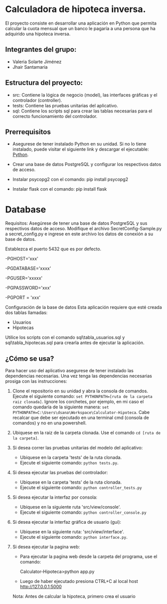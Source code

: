 # Calculadora de hipoteca inversa.

El proyecto consiste en desarrollar una aplicación en Python
que permita calcular la cuota mensual que un banco le pagaría 
a una persona que ha adquirido una hipoteca inversa.

## Integrantes del grupo:
- Valeria Solarte Jiménez
- Jhair Santamaria

## Estructura del proyecto:
- src: Contiene la lógica de negocio (model), las interfaces gráficas y el controlador (controller).
- tests: Contiene las pruebas unitarias del aplicativo.
- sql: Contiene los scripts sql para crear las tablas necesarias para el correcto funcionamiento del controlador.

## Prerrequisitos
- Asegurese de tener instalado Python en su unidad. Si no lo tiene instalado, puede visitar el siguiente link y descargar el ejecutable: [Python](https://www.python.org/).

- Crear una base de datos PostgreSQL y configurar los respectivos datos de acceso.

- Instalar psycopg2 con el comando: pip install psycopg2

- Instalar flask con el comando: pip install flask

# Database
Requisitos:
Asegúrese de tener una base de datos PostgreSQL y sus respectivos datos de acceso. Modifique el archivo SecretConfig-Sample.py a secret_config.py e ingrese en este archivo los datos de conexión a su base de datos.

Establezca el puerto 5432 que es por defecto.

-PGHOST='xxx'

-PGDATABASE='xxxx'

-PGUSER='xxxxx'

-PGPASSWORD='xxx'

-PGPORT = 'xxx'

Configuración de la base de datos
Esta aplicación requiere que esté creada dos tablas llamadas:
- Usuarios 
- Hipotecas 

Utilice los scripts con el comando sql\tabla_usuarios.sql y sql\tabla_hipotecas.sql para crearla antes de ejecutar la aplicación.


## ¿Cómo se usa?
Para hacer uso del aplicativo asegurese de tener instalado las dependencias necesarias. Una vez tenga las dependencias necesarias prosiga con las instrucciones:

1. Clone el repositorio en su unidad y abra la consola de comandos. Ejecute el siguiente comando: `set PYTHONPATH=[ruta de la carpeta raiz clonada]`. Ignore los corchetes, por ejemplo, en mi caso el comando quedaría de la siguiente manera: `set PYTHONPATH=C:\Users\dsana\Workspace\Calculator-Hipoteca`. Cabe recalcar que debe ser ejecutado en una terminal cmd (consola de comandos) y no en una powershell.

2. Ubiquese en la raiz de la carpeta clonada. Use el comando `cd [ruta de la carpeta]`.

3. Si desea correr las pruebas unitarias del modelo del aplicativo:
    - Ubiquese en la carpeta 'tests' de la ruta clonada.
    - Ejecute el siguiente comando: `python tests.py`.

4. Si desea ejecutar las pruebas del controlador:
    - Ubiquese en la carpeta 'tests' de la ruta clonada.
    - Ejecute el siguiente comando: `python controller_tests.py`

5. Si desea ejecutar la interfaz por consola:
    - Ubiquese en la siguiente ruta 'src/view/console'.
    - Ejecute el siguiente comando: `python controller_console.py`

6. Si desea ejecutar la interfaz gráfica de usuario (gui):
    - Ubiquese en la siguiente ruta: 'src/view/interface'.
    - Ejecute el siguiente comando: `python interface.py`.

7. Si desea ejecutar la pagina web:
    - Para ejecutar la pagina web desde la carpeta del programa, use el comando:

      Calculator-Hipoteca>python app.py

    - Luego de haber ejecutado presiona CTRL+C al local host http://127.0.0.1:5000

    Nota: Antes de calcular la hipoteca, primero crea el usuario



